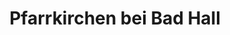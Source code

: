 ---
title: Pfarrkirchen bei Bad Hall
url: /pfarrkirchen-bei-bad-hall/
latitude: 48.03
longitude: 14.199
---